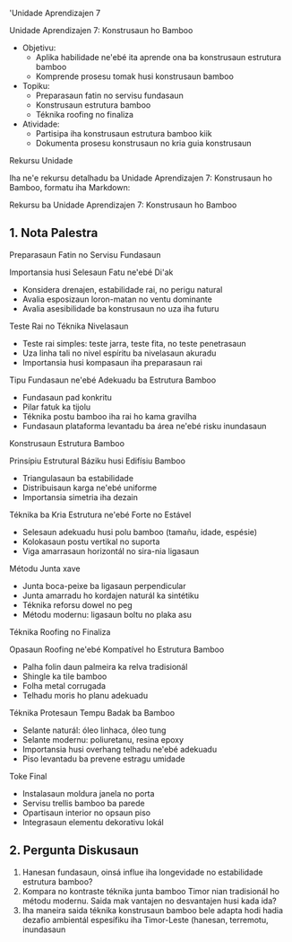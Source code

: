 'Unidade Aprendizajen 7

Unidade Aprendizajen 7: Konstrusaun ho Bamboo
- Objetivu:
  * Aplika habilidade ne'ebé ita aprende ona ba konstrusaun estrutura bamboo
  * Komprende prosesu tomak husi konstrusaun bamboo
- Topiku:
  * Preparasaun fatin no servisu fundasaun
  * Konstrusaun estrutura bamboo
  * Téknika roofing no finaliza
- Atividade:
  * Partisipa iha konstrusaun estrutura bamboo kiik
  * Dokumenta prosesu konstrusaun no kria guia konstrusaun

Rekursu Unidade

Iha ne'e rekursu detalhadu ba Unidade Aprendizajen 7: Konstrusaun ho Bamboo, formatu iha Markdown:

Rekursu ba Unidade Aprendizajen 7: Konstrusaun ho Bamboo

## 1. Nota Palestra

Preparasaun Fatin no Servisu Fundasaun

Importansia husi Selesaun Fatu ne'ebé Di'ak
- Konsidera drenajen, estabilidade rai, no perigu natural
- Avalia esposizaun loron-matan no ventu dominante
- Avalia asesibilidade ba konstrusaun no uza iha futuru

Teste Rai no Téknika Nivelasaun
- Teste rai simples: teste jarra, teste fita, no teste penetrasaun
- Uza linha tali no nivel espíritu ba nivelasaun akuradu
- Importansia husi kompasaun iha preparasaun rai

Tipu Fundasaun ne'ebé Adekuadu ba Estrutura Bamboo
- Fundasaun pad konkritu
- Pilar fatuk ka tijolu
- Téknika postu bamboo iha rai ho kama gravilha
- Fundasaun plataforma levantadu ba área ne'ebé risku inundasaun

Konstrusaun Estrutura Bamboo

Prinsípiu Estrutural Báziku husi Edifísiu Bamboo
- Triangulasaun ba estabilidade
- Distribuisaun karga ne'ebé uniforme
- Importansia simetria iha dezain

Téknika ba Kria Estrutura ne'ebé Forte no Estável
- Selesaun adekuadu husi polu bamboo (tamañu, idade, espésie)
- Kolokasaun postu vertikal no suporta
- Viga amarrasaun horizontál no sira-nia ligasaun

Métodu Junta xave
- Junta boca-peixe ba ligasaun perpendicular
- Junta amarradu ho kordajen naturál ka sintétiku
- Téknika reforsu dowel no peg
- Métodu modernu: ligasaun boltu no plaka asu

Téknika Roofing no Finaliza

Opasaun Roofing ne'ebé Kompatível ho Estrutura Bamboo
- Palha folin daun palmeira ka relva tradisionál
- Shingle ka tile bamboo
- Folha metal corrugada
- Telhadu moris ho planu adekuadu

Téknika Protesaun Tempu Badak ba Bamboo
- Selante naturál: óleo linhaca, óleo tung
- Selante modernu: poliuretanu, resina epoxy
- Importansia husi overhang telhadu ne'ebé adekuadu
- Piso levantadu ba prevene estragu umidade

Toke Final
- Instalasaun moldura janela no porta
- Servisu trellis bamboo ba parede
- Opartisaun interior no opsaun piso
- Integrasaun elementu dekorativu lokál

## 2. Pergunta Diskusaun

1. Hanesan fundasaun, oinsá influe iha longevidade no estabilidade estrutura bamboo?
2. Kompara no kontraste téknika junta bamboo Timor nian tradisionál ho métodu modernu. Saida mak vantajen no desvantajen husi kada ida?
3. Iha maneira saida téknika konstrusaun bamboo bele adapta hodi hadia dezafio ambientál espesífiku iha Timor-Leste (hanesan, terremotu, inundasaun